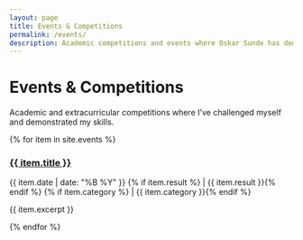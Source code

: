 ```yaml
---
layout: page
title: Events & Competitions
permalink: /events/
description: Academic competitions and events where Oskar Sunde has demonstrated excellence, including science fairs, debate tournaments, and STEM competitions. View achievements and awards.
---
```


# Events & Competitions

Academic and extracurricular competitions where I've challenged myself and demonstrated my skills.

<div class="collection-list">
{% for item in site.events %}
  <div class="collection-item">
    <h3><a href="{{ item.url | relative_url }}">{{ item.title }}</a></h3>
    <p class="meta">
      {{ item.date | date: "%B %Y" }}
      {% if item.result %} | {{ item.result }}{% endif %}
      {% if item.category %} | {{ item.category }}{% endif %}
    </p>
    <p>{{ item.excerpt }}</p>
  </div>
{% endfor %}
</div>
